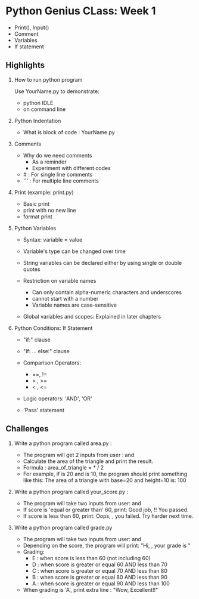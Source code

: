 # Python Genius CLass: Week 1

  - Print(), Input()
  - Comment
  - Variables
  - If statement

## Highlights
1. How to run python program

   Use YourName.py to demonstrate:
   - python IDLE
   - on command line
   
2. Python Indentation

   - What is block of code : YourName.py

3. Comments
   - Why do we need comments
     - As a reminder
     - Experiment with different codes
   - \# : For single line comments
   - \'\'\' : For multiple line comments

4. Print (example: print.py)
   - Basic print
   - print with no new line
   - format print

5. Python Variables

   - Syntax: variable = value
   - Variable's type can be changed over time
   - String variables can be declared either by using single or double quotes
   - Restriction on variable names
     - Can only contain alpha-numeric characters and underscores
     - cannot start with a number
     - Variable names are case-sensitive

   - Global variables and scopes: Explained in later chapters

6. Python Conditions: If Statement
   - "if:" clause
   - "if: ... else:" clause
   - Comparison Operators: 
     - ==, !=
     - \> , \>=
     - \< , \<=
     
   - Logic operators: 'AND', 'OR'
   - 'Pass' statement

## Challenges

1. Write a python program called area.py :
   - The program will get 2 inputs from user : <base> and <height>
   - Calculate the area of the triangle and print the result.
   - Formula : area_of_triangle = <base> * <height> / 2
   - For example, if <base> is 20 and <height> is 10, the program should print something like this:
     The area of a triangle with base=20 and height=10 is: 100

2. Write a python program called your_score.py :
   - The program will take two inputs from user: <name> and <score>
   - If score is 'equal or greater than' 60, print:
     Good job, <name> !! You passed.
   - If score is less than 60, print:
     Oops, <name>, you failed. Try harder next time.

3. Write a python program called grade.py
   - The program will take two inputs from user: <name> and <score>
   - Depending on the score, the program will print:
     "Hi, <name>, your grade is <grade>"
   - Grading:
     - E : when score is less than 60 (not including 60)
     - D : when score is greater or equal 60 AND less than 70
     - C : when score is greater or equal 70 AND less than 80
     - B : when score is greater or equal 80 AND less than 90
     - A : when score is greater or equal 90 AND less than 100
   - When grading is 'A', print extra line : "Wow, Excellent!!"
